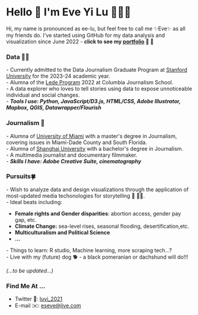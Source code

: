 # Hello 🤍  I'm Eve Yi Lu 👩🏼‍🚀 

Hi, my name is pronounced as ee-lu, but feel free to call me ✨Eve✨ as all my friends do. I've started using GitHub for my data analysis and visualization since June 2022 - <b>click to see my [portfolio](https://luyi-eve.github.io) 🌱 🐝 </b>


### Data 🏄‍♀️
<b></b> - Currently admitted to the Data Journalism Graduate Program at [Stanford University](https://journalism.stanford.edu) for the 2023-24 academic year. <br>
<b></b> - Alumna of the [Lede Program](https://ledeprogram.com) 2022 at Columbia Journalism School.<br>
<b></b> - A data explorer who loves to tell stories using data to expose unnoticeable individual and social changes.<br>
<b></b> - <b><i>Tools I use: Python, JavaScript/D3.js, HTML/CSS, Adobe Illustrator, Mapbox, QGIS, Datawrapper/Flourish</i></b><br>

### Journalism 🔭
<b></b> - Alumna of [University of Miami](https://com.miami.edu/journalism-ma/) with a master's degree in Journalism, covering issues in Miami-Dade County and South Florida.<br>
<b></b> - Alumna of [Shanghai University](https://www.shu.edu.cn) with a bachelor's degree in Journalism.<br>
<b></b> - A multimedia journalist and documentary filmmaker.<br>
<b></b> - <b><i> Skills I have: Adobe Creative Suite, cinematography </i></b><br>

### Pursuits🍀
<b></b> - Wish to analyze data and design visualizations through the application of most-updated media techonologies for storytelling 📰 🧚‍♂️.<br>
<b></b> - Ideal beats including:
 - <b>Female rights and Gender disparities</b>: abortion access, gender pay gap, etc.
 - <b>Climate Change:</b> sea-level rises, seasonal flooding, desertification,etc.
 - <b>Multiculturalism and Political Science</b>
 - <b>...</b>

<b></b> - Things to learn: R studio, Machine learning, more scraping tech...?<br>
<b></b> - Live with my (future) dog 🐕 - a black pomeranian or dachshund will do!!! <br>

<b></b> <i>(...to be updated...)</i> <br>


### Find Me At ...
- Twitter 🦜: [luyi_2021](https://twitter.com/luyi_2021) <br>
- E-mail ✉️: eseve@live.com <br>


<!--
**luyi-eve/luyi-eve** is a ✨ _special_ ✨ repository because its `README.md` (this file) appears on your GitHub profile.

Here are some ideas to get you started:

- 🔭 I’m currently working on ...
- 🌱 I’m currently learning ...
- 👯 I’m looking to collaborate on ...
- 🤔 I’m looking for help with ...
- 💬 Ask me about ...
- 📫 How to reach me: ...
- 😄 Pronouns: ...
- ⚡ Fun fact: ...
-->
